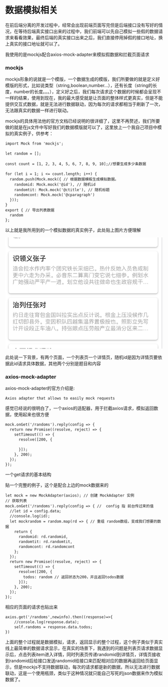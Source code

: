 # 数据模拟相关

  在前后端分离的开发过程中，经常会出现前端页面写完但是后端接口没有写好的情况，在等待后端真实接口出来的过程中，我们前端可以先自己模拟一些假的数据请求来看看效果，最终后端的真实接口出来之后，我们直接停用掉假的接口地址，换上真实的接口地址就可以了。

  我使用的是mockjs配合axios-mock-adapter来模拟假数据和拦截页面请求

  ### mockjs

  mockjs形象的说就是一个模版，一个数据生成的模版，我们所要做的就是定义好模版的形式，比如说类型（string,boolean,number...），还有长度（string的长度，number的长度。。。），定义好之后，我们每次请求这个数据的时候都会呈现不一样的结果，使用到现在，我的最大感受就是让页面的整体样式更真实，但是不能提供交互式数据，就是无法进行数据联动，因为每次的请求都相当于刷新了一次，无法跟真实的数据一样进行联动。

  mockjs的具体用法他的官方文档已经说明的很详细了，这里不再赘述，我们所要做的就是在js文件中写好我们的数据模版就可以了，这里放上一个我自己项目中模拟的真实例子，供参考：

  ```
  import Mock from 'mockjs';

  let random = [];

  const count = [1, 2, 3, 4, 5, 6, 7, 8, 9, 10];//想要生成多少条数据

  for (let i = 1; i <= count.length; i++) {
    random.push(Mock.mock({ // 根据数据模板生成模拟数据。
      randomid: Mock.mock('@id'), // 随机id
      randomtit: Mock.mock('@ctitle'), // 随机标题
      randomcont: Mock.mock('@cparagraph')
    }));
  }
  export { // 导出列表数据
    random
  };
  ```

 以上就是我所用到的一个模拟数据的真实例子，此处贴上图片方便理解

 ![例子图片](https://github.com/ChengKIKI/Tutorial/blob/master/images/WechatIMG176.jpeg)

 此处说一下背景，有两个页面，一个列表页一个详情页，随机id是因为详情页要依据此id请求具体数据，其他两个分别是题目和内容

 ### axios-mock-adapter

 axios-mock-adapter的官方介绍是:

    Axios adapter that allows to easily mock requests

 感觉已经说的很明白了，一个axios的适配器，用于拦截axios请求，模拟返回数据，使用起来也很方便

 ```
 mock.onGet('/randoms').reply(config => {
   return new Promise((resolve, reject) => {
     setTimeout(() => {
       resolve([200, {

       }]);
     }, 200);
   });
 });
 ```
一个get请求的基本结构

贴一个完整的例子，这个是配合上边的mock数据来的

```
let mock = new MockAdapter(axios); // 创建 MockAdapter 实例
// 获取列表
mock.onGet('/randoms').reply(config => { //  config 指 前台传过来的值
  //let id = config.data;
  //console.log(id);
  let mockrandom = random.map(rd => { // 重组 random数组，变成我们想要的数据
    return {
      randomid: rd.randomid,
      randomtit: rd.randomtit,
      randomcont: rd.randomcont
    };
  });
  return new Promise((resolve, reject) => {
    setTimeout(() => {
      resolve([200, {
        todos: random // 返回状态为200，并且返回todos数据
      }]);
    }, 200);
  });
});
```
相应的页面的请求也贴出来

```
axios.get('/randoms',newinfo).then((response)=>{
    //console.log(response.data);
    self.randoms = response.data.todos;
})
```
上面的整个过程就是数据模拟，请求，返回显示的整个过程，这个例子类似于真实线上最简单的数据请求显示，在真实的场景下，我遇到的问题是列表页请求数据显示后，点击列表item进入详情，同时列表页传递randomid到详情页，详情页接收到randomid后给接口发送randomid给接口来匹配相对应的数据再返回给页面显示，但是mockjs不支持数据联动，每次的请求都是新的数据，所以无法进行数据联动，这是一个使用瓶颈，类似于这种情况就只能自己写死的json数据来作为模拟数据了。
